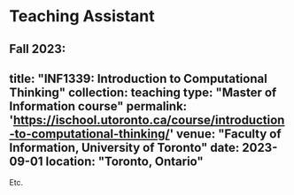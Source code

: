 Teaching Assistant
======

Fall 2023:
---
title: "INF1339: Introduction to Computational Thinking"
collection: teaching
type: "Master of Information course"
permalink: 'https://ischool.utoronto.ca/course/introduction-to-computational-thinking/'
venue: "Faculty of Information, University of Toronto"
date: 2023-09-01
location: "Toronto, Ontario"
---

Etc.
